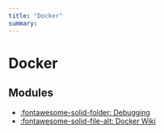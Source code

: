 ```yaml
---
title: "Docker"
summary:
---
```


Docker
===

Modules
---

- [:fontawesome-solid-folder: Debugging](debugging/index.md)
- [:fontawesome-solid-file-alt: Docker Wiki](01-docker-wiki.md)
